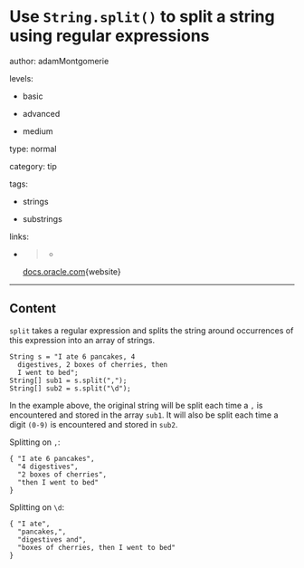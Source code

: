 # Use `String.split()` to split a string using regular expressions
author: adamMontgomerie

levels:

  - basic

  - advanced

  - medium

type: normal

category: tip

tags:

  - strings

  - substrings

links:

  - >-
    [docs.oracle.com](https://docs.oracle.com/javase/tutorial/java/data/manipstrings.html){website}

---
## Content

`split` takes a regular expression and splits the string around occurrences of this expression into an array of strings. 
```
String s = "I ate 6 pancakes, 4 
  digestives, 2 boxes of cherries, then 
  I went to bed";
String[] sub1 = s.split(",");
String[] sub2 = s.split("\d");

```
In the example above, the original string will be split each time a `,` is encountered and stored in the array `sub1`. It will also be split each time a digit `(0-9)` is encountered and stored in `sub2`.

Splitting on `,`:
```
{ "I ate 6 pancakes",
  "4 digestives",
  "2 boxes of cherries",
  "then I went to bed"
}
```
Splitting on `\d`:
```
{ "I ate", 
  "pancakes,", 
  "digestives and",
  "boxes of cherries, then I went to bed"
}
```